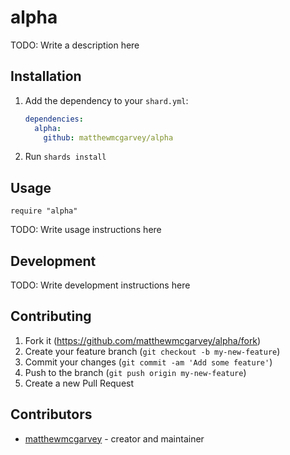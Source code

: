 # alpha

TODO: Write a description here

## Installation

1. Add the dependency to your `shard.yml`:

   ```yaml
   dependencies:
     alpha:
       github: matthewmcgarvey/alpha
   ```

2. Run `shards install`

## Usage

```crystal
require "alpha"
```

TODO: Write usage instructions here

## Development

TODO: Write development instructions here

## Contributing

1. Fork it (<https://github.com/matthewmcgarvey/alpha/fork>)
2. Create your feature branch (`git checkout -b my-new-feature`)
3. Commit your changes (`git commit -am 'Add some feature'`)
4. Push to the branch (`git push origin my-new-feature`)
5. Create a new Pull Request

## Contributors

- [matthewmcgarvey](https://github.com/matthewmcgarvey) - creator and maintainer
